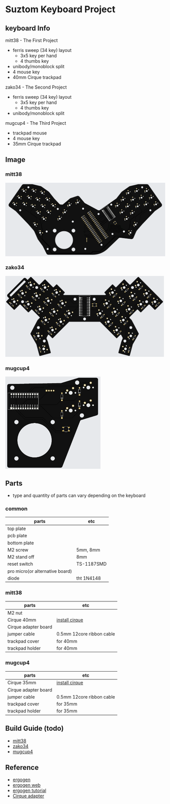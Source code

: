 # Suztom Keyboard Project

## keyboard Info

mitt38 - The First Project
- ferris sweep (34 key) layout
  - 3x5 key per hand
  - 4 thumbs key
- unibody/monoblock split
- 4 mouse key
- 40mm Cirque trackpad

zako34 - The Second Project
- ferris sweep (34 key) layout
  - 3x5 key per hand
  - 4 thumbs key
- unibody/monoblock split

mugcup4 - The Third Project
- trackpad mouse
- 4 mouse key
- 35mm Cirque trackpad

## Image

### mitt38
<img src = "https://github.com/Biisairo/Suztom-Keyboard-Project/blob/master/img/mitt38_gerber.png" width="600">

### zako34
<img src = "https://github.com/Biisairo/Suztom-Keyboard-Project/blob/master/img/zako34_gerber.png" width="500">

### mugcup4
<img src = "https://github.com/Biisairo/Suztom-Keyboard-Project/blob/master/img/mugcup4_gerber.png" width="300">

## Parts
- type and quantity of parts can vary depending on the keyboard
### common
|parts							            	|etc
|-----------					          	|------	
|top plate						          	|
|pcb plate						          	|
|bottom plate				          		|
|M2 screw							            |5mm, 8mm
|M2 stand off			          			|8mm
|reset switch						          |TS-1187SMD
|pro micro(or alternative board)	|
|diode							            	|tht 1N4148
### mitt38
|parts						  		|etc
|-----------						|------	
|M2 nut								  |
|Cirque 40mm						|[install cirque](https://github.com/Keycapsss/cirque-trackpad)
|Cirque adapter board		|
|jumper cable						|0.5mm 12core ribbon cable
|trackpad cover					|for 40mm
|trackpad holder				|for 40mm
### mugcup4
|parts							  	|etc
|-----------						|------	
|Cirque 35mm						|[install cirque](https://github.com/Keycapsss/cirque-trackpad)
|Cirque adapter board		|
|jumper cable						|0.5mm 12core ribbon cable
|trackpad cover					|for 35mm
|trackpad holder				|for 35mm

## Build Guide (todo)
- [mitt38](https://github.com/Biisairo/Suztom-Keyboard-Project/blob/master/build_guide/mitt38.md)
- [zako34](https://github.com/Biisairo/Suztom-Keyboard-Project/blob/master/build_guide/zako34.md)
- [mugcup4](https://github.com/Biisairo/Suztom-Keyboard-Project/blob/master/build_guide/mugcup4.md)

## Reference
- [ergogen](https://github.com/ergogen/ergogen)
- [ergogen web](https://github.com/ceoloide/ergogen-footprints)
- [ergogen tutorial](https://flatfootfox.com/ergogen-introduction/)
- [Cirque adapter](https://github.com/keyboard-magpie/minimal-fpc-i2c-pcb)
